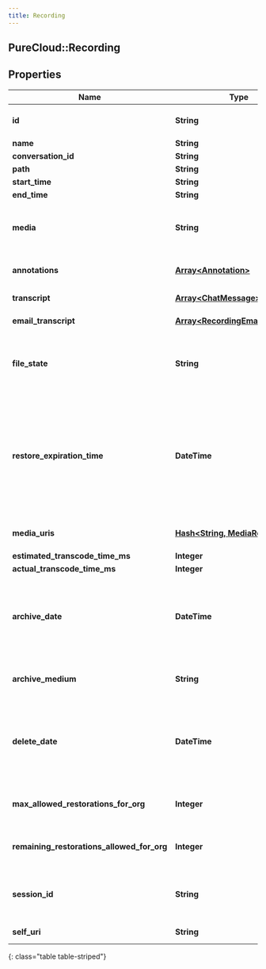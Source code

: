 ```yaml
---
title: Recording
---
```

## PureCloud::Recording

## Properties

|Name | Type | Description | Notes|
|------------ | ------------- | ------------- | -------------|
| **id** | **String** | The globally unique identifier for the object. | [optional] |
| **name** | **String** |  | [optional] |
| **conversation_id** | **String** |  | [optional] |
| **path** | **String** |  | [optional] |
| **start_time** | **String** |  | [optional] |
| **end_time** | **String** |  | [optional] |
| **media** | **String** | The type of media that the recording is. At the moment that could be audio, chat, or email. | [optional] |
| **annotations** | [**Array&lt;Annotation&gt;**](Annotation.html) | Annotations that belong to the recording. | [optional] |
| **transcript** | [**Array&lt;ChatMessage&gt;**](ChatMessage.html) | Represents a chat transcript | [optional] |
| **email_transcript** | [**Array&lt;RecordingEmailMessage&gt;**](RecordingEmailMessage.html) | Represents an email transcript | [optional] |
| **file_state** | **String** | Represents the current file state for a recording. Examples: Uploading, Archived, etc | [optional] |
| **restore_expiration_time** | **DateTime** | The amount of time a restored recording will remain restored before being archived again. Date time is represented as an ISO-8601 string. For example: yyyy-MM-ddTHH:mm:ss.SSSZ | [optional] |
| **media_uris** | [**Hash&lt;String, MediaResult&gt;**](MediaResult.html) | The different mediaUris for the recording. | [optional] |
| **estimated_transcode_time_ms** | **Integer** |  | [optional] |
| **actual_transcode_time_ms** | **Integer** |  | [optional] |
| **archive_date** | **DateTime** | The date the recording will be archived. Date time is represented as an ISO-8601 string. For example: yyyy-MM-ddTHH:mm:ss.SSSZ | [optional] |
| **archive_medium** | **String** | The type of archive medium used. Example: CloudArchive | [optional] |
| **delete_date** | **DateTime** | The date the recording will be deleted. Date time is represented as an ISO-8601 string. For example: yyyy-MM-ddTHH:mm:ss.SSSZ | [optional] |
| **max_allowed_restorations_for_org** | **Integer** | How many archive restorations the organization is allowed to have. | [optional] |
| **remaining_restorations_allowed_for_org** | **Integer** | The remaining archive restorations the organization has. | [optional] |
| **session_id** | **String** | The session id represents an external resource id, such as email, call, chat, etc | [optional] |
| **self_uri** | **String** | The URI for this object | [optional] |
{: class="table table-striped"}


